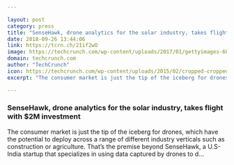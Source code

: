 ```yaml
---

layout: post
category: press
title: "SenseHawk, drone analytics for the solar industry, takes flight with $2M investment"
date: 2018-09-26 13:44:06
link: https://tcrn.ch/2Iif2wO
image: https://techcrunch.com/wp-content/uploads/2017/01/gettyimages-601799741.jpg?w=599
domain: techcrunch.com
author: "TechCrunch"
icon: https://techcrunch.com/wp-content/uploads/2015/02/cropped-cropped-favicon-gradient.png?w=180
excerpt: "The consumer market is just the tip of the iceberg for drones, which have the potential to deploy across a range of different industry verticals such as construction or agriculture. That’s the premise beyond SenseHawk, a U.S-India startup that specializes in using data captured by drones to d…"

---
```


### SenseHawk, drone analytics for the solar industry, takes flight with $2M investment

The consumer market is just the tip of the iceberg for drones, which have the potential to deploy across a range of different industry verticals such as construction or agriculture. That’s the premise beyond SenseHawk, a U.S-India startup that specializes in using data captured by drones to d…